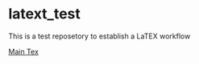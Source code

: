 # latext_test
This is a test reposetory to establish a LaTEX workflow

[Main Tex](https://github.com/markus-schaffer/latext_test/main.pdf)
